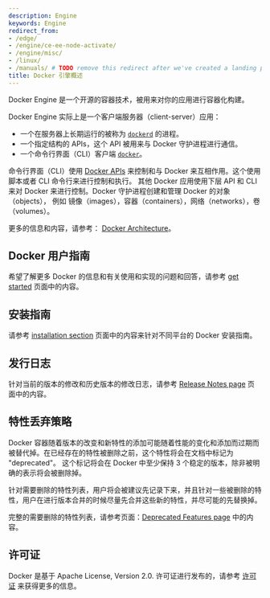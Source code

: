 ```yaml
---
description: Engine
keywords: Engine
redirect_from:
- /edge/
- /engine/ce-ee-node-activate/
- /engine/misc/
- /linux/
- /manuals/ # TODO remove this redirect after we've created a landing page for the product manuals section
title: Docker 引擎概述
---
```


Docker Engine 是一个开源的容器技术，被用来对你的应用进行容器化构建。

Docker Engine 实际上是一个客户端服务器（client-server）应用：

* 一个在服务器上长期运行的被称为 [`dockerd`](/engine/reference/commandline/dockerd) 的进程。
* 一个指定结构的 APIs，这个 API 被用来与 Docker 守护进程进行通信。
* 一个命令行界面（CLI）客户端 [`docker`](/engine/reference/commandline/cli/)。

命令行界面（CLI）使用 [Docker APIs](api/index.md) 来控制和与 Docker 来互相作用。这个使用脚本或者 CLI 命令行来进行控制和执行。
其他 Docker 应用使用下层 API 和 CLI 来对 Docker 来进行控制。Docker 守护进程创建和管理 Docker 的对象（objects），
例如 镜像（images），容器（containers），网络（networks），卷（volumes）。

更多的信息和内容，请参考： [Docker Architecture](../get-started/overview.md#docker-architecture)。

## Docker 用户指南

希望了解更多 Docker 的信息和有关使用和实现的问题和回答，请参考 [get started](../get-started/overview.md) 页面中的内容。

## 安装指南

请参考 [installation section](install/index.md) 页面中的内容来针对不同平台的 Docker 安装指南。

## 发行日志

针对当前的版本的修改和历史版本的修改日志，请参考  [Release Notes page](release-notes/index.md) 页面中的内容。

## 特性丢弃策略

Docker 容器随着版本的改变和新特性的添加可能随着性能的变化和添加而过期而被替代掉。在已经存在的特性被删除之前，这个特性将会在文档中标记为 "deprecated"。
这个标记将会在 Docker 中至少保持 3 个稳定的版本，除非被明确的表示将会被删除掉。

针对需要删除的特性列表，用户将会被建议先记录下来，并且针对一些被删除的特性，用户在进行版本合并的时候尽量先合并这些新的特性，并尽可能的先替换掉。

完整的需要删除的特性列表，请参考页面：[Deprecated Features page](deprecated.md) 中的内容。

## 许可证

Docker 是基于 Apache License, Version 2.0. 许可证进行发布的，请参考 [许可证](https://github.com/moby/moby/blob/master/LICENSE) 来获得更多的信息。
